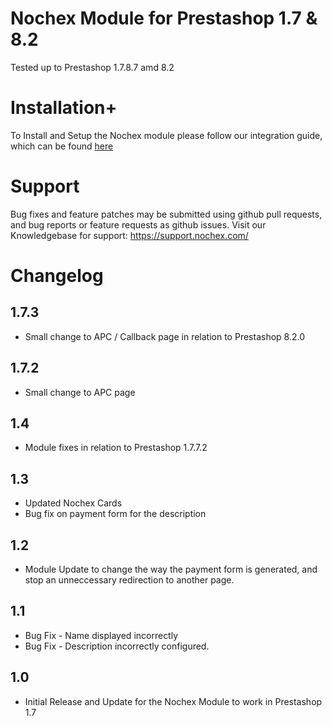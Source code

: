 Nochex Module for Prestashop 1.7 & 8.2
============
Tested up to Prestashop 1.7.8.7 amd 8.2

Installation+
============
To Install and Setup the Nochex module please follow our integration guide, which can be found <a href="https://support.nochex.com/kb/faq.php?id=148">here</a>

Support
============
Bug fixes and feature patches may be submitted using github pull requests, and bug reports or feature requests as github issues.
Visit our Knowledgebase for support: https://support.nochex.com/  

Changelog
============

1.7.3
---------

* Small change to APC / Callback page in relation to Prestashop 8.2.0
  
1.7.2
---------

* Small change to APC page

1.4
---------

* Module fixes in relation to Prestashop 1.7.7.2

1.3
----------

* Updated Nochex Cards
* Bug fix on payment form for the description

1.2
----------

* Module Update to change the way the payment form is generated, and stop an unneccessary redirection to another page.

1.1
----------

* Bug Fix - Name displayed incorrectly
* Bug Fix - Description incorrectly configured.

1.0
----------

* Initial Release and Update for the Nochex Module to work in Prestashop 1.7

